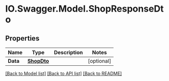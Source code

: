 # IO.Swagger.Model.ShopResponseDto
## Properties

Name | Type | Description | Notes
------------ | ------------- | ------------- | -------------
**Data** | [**ShopDto**](ShopDto.md) |  | [optional] 

[[Back to Model list]](../README.md#documentation-for-models) [[Back to API list]](../README.md#documentation-for-api-endpoints) [[Back to README]](../README.md)

